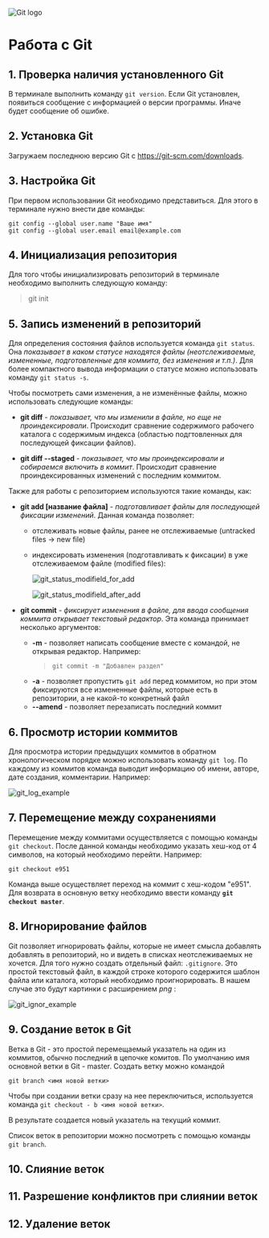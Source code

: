 ![Git logo](Git_logo.png)

# Работа с Git

## 1. Проверка наличия установленного Git

В терминале выполнить команду `git version`.
Если Git установлен, появиться сообщение с информацией о версии программы. Иначе будет сообщение об ошибке.

## 2. Установка Git

Загружаем последнюю версию Git с https://git-scm.com/downloads.

## 3. Настройка Git

При первом использовании Git необходимо представиться. Для этого в терминале нужно внести две команды:
```
git config --global user.name "Ваше имя"
git config --global user.email email@example.com
```

## 4. Инициализация репозитория
Для того чтобы инициализировать репозиторий в терминале необходимо выполнить следующую команду:
>git init

## 5. Запись изменений в репозиторий

Для определения состояния файлов используется команда `git status`. Она *показывает в каком статусе находятся файлы (неотслеживаемые, измененные, подготовленные для коммита, без изменения и т.п.)*. Для более компактного вывода информации о статусе можно использовать команду `git status -s`.

Чтобы посмотреть сами изменения, а не изменённые файлы, можно использовать следующие команды:

* __git diff__ - *показывает, что мы изменили в файле, но еще не проиндексировали*. Происходит сравнение содержимого рабочего каталога с содержимым индекса (областью подгтовленных для последующей фиксации файлов).

* __git diff --staged__ - *показывает, что мы проиндексировали и собираемся включить в коммит*. Происходит сравнение проиндексированных изменений с последним коммитом.

Также для работы с репозиторием используются такие команды, как:
* __git add [название файла]__ - *подготавливает файлы для последующей фиксации изменений*. Данная команда позволяет: 
    * отслеживать новые файлы, ранее не отслеживаемые (untracked files -> new file)
    * индексировать изменения (подготавливать к фиксации) в уже отслеживаемом файле (modified files):

        ![git_status_modifield_for_add](git_status_modifield_for_add.PNG)

        ![git_status_modifield_after_add](git_status_modifield_after_add.PNG)

* __git commit__ - *фиксирует изменения в файле, для ввода сообщения коммита открывает текстовый редактор*. Эта команда принимает несколько аргументов:
    * __-m__ - позволяет написать сообщение вместе с командой, не открывая редактор. Например:
        > `git commit -m "Добавлен раздел"`
    *  __-a__ - позволяет пропустить `git add` перед коммитом, но при этом фиксируются все измененные файлы, которые есть в репозитории, а не какой-то конкретный файл
    * __--amend__ - позволяет перезаписать последний коммит

## 6. Просмотр истории коммитов

Для просмотра истории предыдущих коммитов в обратном хронологическом порядке можно использовать команду `git log`. По каждому из коммитов команда выводит информацию об имени, авторе, дате создания, комментарии. Например:

![git_log_example](git_log_image.PNG)

## 7. Перемещение между сохранениями

Перемещение между коммитами осуществляется с помощью команды `git checkout`.  После данной команды необходимо указать хеш-код от 4 символов, на который необходимо перейти. Например:
 ```
 git checkout e951
 ```
  Команда выше осуществляет переход на коммит с хеш-кодом "e951". Для возврата в основную ветку необходимо ввести команду **`git checkout master`**.

  ## 8. Игнорирование файлов
  
Git позволяет игнорировать файлы, которые не имеет смысла добавлять добавлять в репозиторий, но и видеть в списках неотслеживаемых не хочется. Для того нужно создать отдельный файл: `.gitignore`. Это простой текстовый файл, в каждой строке которого содержится шаблон файла или каталога, который необходимо проигнорировать.
В нашем случае это будут картинки с расширением *png* :

![git_ignor_example](git_ignor_example.PNG)

## 9. Создание веток в Git

Ветка в Git - это простой перемещаемый указатель на один из коммитов, обычно последний в цепочке комитов.
По умолчанию имя основной ветки в Git - master.
Создать ветку можно командой
```
git branch <имя новой ветки>
```
Чтобы при создании ветки сразу на нее переключиться, используется команда `git checkout - b <имя новой ветки>`.

В результате создается новый указатель на текущий коммит.

Список веток в репозитории можно посмотреть с помощью команды `git branch`.

## 10. Слияние веток

## 11. Разрешение конфликтов при слиянии веток

## 12. Удаление веток
